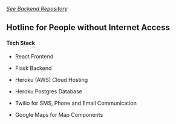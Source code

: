 
[*See Backend Repository*](https://github.com/dostuffthatmatters/HelperLine-Backend)

## Hotline for People without Internet Access

#### Tech Stack

* React Frontend
* Flask Backend

* Heroku (AWS) Cloud Hosting
* Heroku Postgres Database

* Twilio for SMS, Phone and Email Communication
* Google Maps for Map Components
